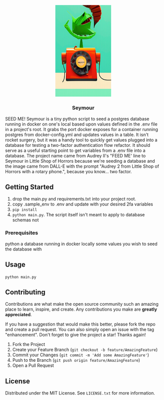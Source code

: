 
<!-- PROJECT LOGO -->
<div align="center">
  <a href="https://github.com/github_username/repo_name">
    <img src="seed_me.jpeg" alt="AI Generated Art of Audrey II from Little Shop of Horrors with a rotary phone" width="180">
  </a>

<h3 align="center">Seymour</h3>

  <p align="left">
    SEED ME! Seymour is a tiny python script to seed a postgres database running in docker on one's local based upon values defined in the .env file in a project's root. It grabs the port docker exposes for a container running postgres from docker-config.yml and updates values in a table. It isn't rocket surgery, but it was a handy tool to quickly get values plugged into a database for testing a two-factor authentication flow refactor. It should serve as a useful starting point to get variables from a .env file into a database. The project name came from Audrey II's "FEED ME' line to Seymour in Little Shop of Horrors because we're seeding a database and the image came from DALL-E with the prompt "Audrey 2 from Little Shop of Horrors with a rotary phone.", because you know... two factor. 
  </p>
</div>



<!-- GETTING STARTED -->
## Getting Started

1. drop the main.py and requirements.txt into your project root.
2. copy .sample_env to .env and update with your desired 2fa variables
3.  `pip install`
4. `python main.py`. The script itself isn't meant to apply to database schemas not 

### Prerequisites

python
a database running in docker locally
some values you wish to seed the database with

<!-- USAGE EXAMPLES -->
## Usage
`python main.py`

<!-- CONTRIBUTING -->
## Contributing

Contributions are what make the open source community such an amazing place to learn, inspire, and create. Any contributions you make are **greatly appreciated**.

If you have a suggestion that would make this better, please fork the repo and create a pull request. You can also simply open an issue with the tag "enhancement".
Don't forget to give the project a star! Thanks again!

1. Fork the Project
2. Create your Feature Branch (`git checkout -b feature/AmazingFeature`)
3. Commit your Changes (`git commit -m 'Add some AmazingFeature'`)
4. Push to the Branch (`git push origin feature/AmazingFeature`)
5. Open a Pull Request


<!-- LICENSE -->
## License

Distributed under the MIT License. See `LICENSE.txt` for more information.